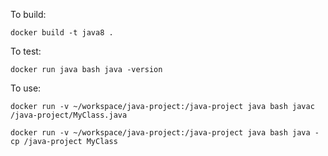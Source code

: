 To build:

```docker build -t java8 .```

To test:

```docker run java bash java -version```

To use:

```docker run -v ~/workspace/java-project:/java-project java bash javac /java-project/MyClass.java```

```docker run -v ~/workspace/java-project:/java-project java bash java -cp /java-project MyClass```
